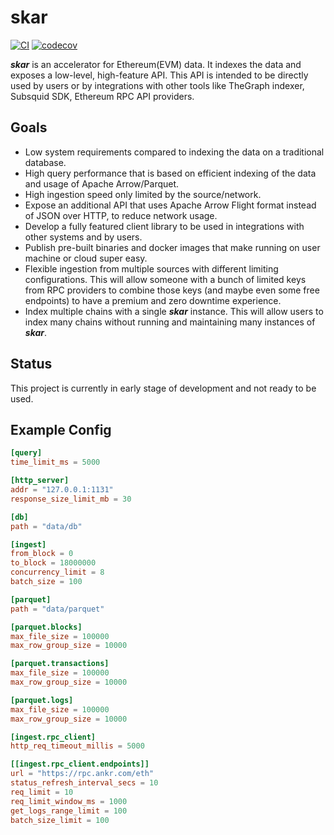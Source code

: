 # skar
[![CI](https://github.com/ozgrakkurt/skar/actions/workflows/ci.yaml/badge.svg?branch=main)](https://github.com/ozgrakkurt/skar/actions/workflows/ci.yaml)
[![codecov](https://codecov.io/gh/ozgrakkurt/skar/branch/main/graph/badge.svg?token=SPS7FB1V48)](https://codecov.io/gh/ozgrakkurt/skar)

_**skar**_ is an accelerator for Ethereum(EVM) data. It indexes the data and exposes a low-level, high-feature API.
This API is intended to be directly used by users or by integrations with other tools like TheGraph indexer,
 Subsquid SDK, Ethereum RPC API providers.

## Goals

- Low system requirements compared to indexing the data on a traditional database.
- High query performance that is based on efficient indexing of the data and usage of Apache Arrow/Parquet.
- High ingestion speed only limited by the source/network.
- Expose an additional API that uses Apache Arrow Flight format instead of JSON over HTTP, to reduce network usage.
- Develop a fully featured client library to be used in integrations with other systems and by users.
- Publish pre-built binaries and docker images that make running on user machine or cloud super easy.
- Flexible ingestion from multiple sources with different limiting configurations. This will allow someone with a bunch of limited keys from RPC providers
to combine those keys (and maybe even some free endpoints) to have a premium and zero downtime experience.
- Index multiple chains with a single _**skar**_ instance. This will allow users to index many chains without running and maintaining many instances of _**skar**_.
 
## Status

This project is currently in early stage of development and not ready to be used.

## Example Config

```toml
[query]
time_limit_ms = 5000

[http_server]
addr = "127.0.0.1:1131"
response_size_limit_mb = 30

[db]
path = "data/db"

[ingest]
from_block = 0
to_block = 18000000
concurrency_limit = 8
batch_size = 100

[parquet]
path = "data/parquet"

[parquet.blocks]
max_file_size = 100000
max_row_group_size = 10000

[parquet.transactions]
max_file_size = 100000
max_row_group_size = 10000

[parquet.logs]
max_file_size = 100000
max_row_group_size = 10000

[ingest.rpc_client]
http_req_timeout_millis = 5000

[[ingest.rpc_client.endpoints]]
url = "https://rpc.ankr.com/eth"
status_refresh_interval_secs = 10
req_limit = 10
req_limit_window_ms = 1000
get_logs_range_limit = 100
batch_size_limit = 100
```
